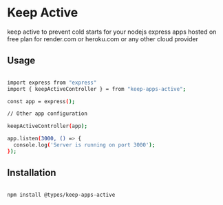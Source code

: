 # Keep Active

keep active to prevent cold starts for your nodejs express apps
hosted on free plan for render.com or heroku.com or any
other cloud provider

## Usage

```.sh

import express from "express"
import { keepActiveController } = from "keep-apps-active";

const app = express();

// Other app configuration

keepActiveController(app);

app.listen(3000, () => {
  console.log('Server is running on port 3000');
});

```

## Installation

```.sh

npm install @types/keep-apps-active

```
